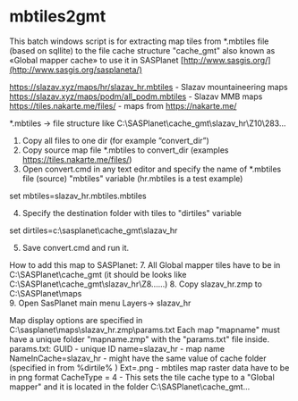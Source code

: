 # mbtiles2gmt
This batch windows script is for extracting map tiles from *.mbtiles file (based on sqllite) to the file cache structure "cache_gmt" also known as «Global mapper cache» to use it in SASPlanet [http://www.sasgis.org/](http://www.sasgis.org/sasplaneta/)

https://slazav.xyz/maps/hr/slazav_hr.mbtiles - Slazav mountaineering maps 
https://slazav.xyz/maps/podm/all_podm.mbtiles - Slazav MMB maps
https://tiles.nakarte.me/files/ - maps from https://nakarte.me/

*.mbtiles -> file structure like C:\SASPlanet\cache_gmt\slazav_hr\Z10\283\...

1. Copy all files to one dir (for example ”convert_dir”)
2. Copy source map file *.mbtiles to convert_dir   (examples https://tiles.nakarte.me/files/)
3. Open convert.cmd in any text editor and specify the name of *.mbtiles file (source) "mbtiles" variable (hr.mbtiles is a test example)  

set mbtiles=slazav_hr.mbtiles.mbtiles

4. Specify the destination folder with tiles to "dirtiles" variable  

set dirtiles=c:\sasplanet\cache_gmt\slazav_hr

5. Save convert.cmd and run it.

How to add this map to SASPlanet:
7. All Global mapper tiles have to be in C:\SASPlanet\cache_gmt   (it should be looks like C:\SASPlanet\cache_gmt\slazav_hr\Z8\......)
8. Copy slazav_hr.zmp to  C:\SASPlanet\maps\
9. Open SasPlanet main menu Layers-> slazav_hr

Map display options are specified in C:\sasplanet\maps\slazav_hr.zmp\params.txt
Each map "mapname" must have a unique folder "mapname.zmp" with the "params.txt" file inside. 
params.txt:
GUID - unique ID
name=slazav_hr - map name
NameInCache=slazav_hr  -  might have the same value of cache folder (specified in from %dirtile% )
Ext=.png  - mbtiles map raster data have to be in png format 
CacheType = 4 - This sets the tile cache type to a "Global mapper" and it is located in the folder C:\SASPlanet\cache_gmt\...
